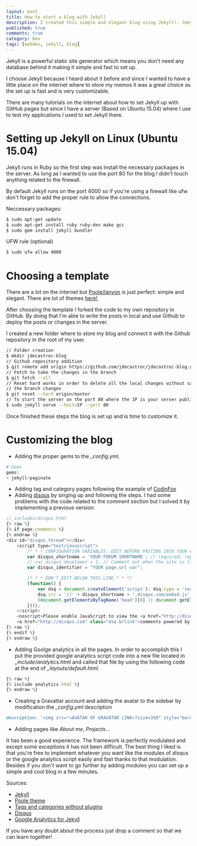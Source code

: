 ```yaml
---
layout: post
title: How to start a blog with Jekyll
description: I created this simple and elegant blog using Jekyll!. Jekyll is a powerful blog generator which a huge community behind. Let's do it!
published: true
comments: true
category: Dev
tags: [webdev, jekyll, blog]
---
```


Jekyll is a powerful static site generator which means you don't need any database behind it making it simple and fast to set up.

I choose Jekyll because I heard about it before and since I wanted to have a little place on the internet where to store my memos it was a great choice as the set up is fast and is very customizable.

There are many tutorials on the internet about how to set Jekyll up with GitHub pages but since I have a server (Based on Ubuntu 15.04) where I use to test my applications I used to set Jekyll there.

# Setting up Jekyll on Linux (Ubuntu 15.04)

Jekyll runs in Ruby so the first step was install the necessary packages in the server. As long as I wanted to use the port 80 for the blog I didn't touch anything related to the firewall.

By default Jekyll runs on the port 4000 so if you're using a firewall like ufw don't forget to add the proper rule to allow the connections.

Neccessary packages:
```sh
$ sudo apt-get update
$ sudo apt-get install ruby ruby-dev make gcc
$ sudo gem install jekyll bundler
```

UFW rule (optional)
```sh
$ sudo ufw allow 4000
```
# Choosing a template
There are a lot on the internet but [Poole/lanyon](https://github.com/poole/lanyon) is just perfect: simple and elegant. There are lot of themes [here!](http://jekyllthemes.org/).

After choosing the template I forked the code to my own repository in GitHub. By doing that I'm able to write the posts in local and use Github to deploy the posts or changes in the server.

I created a new folder where to store my blog and connect it with the Github repository in the root of my user.
```sh
// Folder creation
$ mkdir jdecastroc-blog
// Github repository addition
$ git remote add origin https://github.com/jdecastroc/jdecastroc-blog.git
// Fetch to take the changes in the branch
$ git fetch --all
// Reset hard works in order to delete all the local changes without save and take
// the branch changes
$ git reset --hard origin/master
// To start the server on the port 80 where the IP is your server public IP
$ sudo jekyll serve --host=IP --port 80
```
Once finished these steps the blog is set up and is time to customize it.

# Customizing the blog

- Adding the proper gems to the *_config.yml*.

```rb
# Gems
gems:
- jekyll-paginate
```
- Adding tag and category pages following the example of [CodinFox](https://codinfox.github.io/dev/2015/03/06/use-tags-and-categories-in-your-jekyll-based-github-pages/)
- Adding [disqus](https://disqus.com/) by singing up and following the steps. I had some problems with the code related to the comment section but I solved it by implementing a previous version:

```js
//_includes/disqus.html
{% raw %}
{% if page.comments %}
{% endraw %}
<div id="disqus_thread"></div>
    <script type="text/javascript">
        /* * * CONFIGURATION VARIABLES: EDIT BEFORE PASTING INTO YOUR WEBPAGE * * */
        var disqus_shortname = 'YOUR FORUM SHORTNAME'; // required: replace example with your forum shortname
        // var disqus_developer = 1; // Comment out when the site is live
        var disqus_identifier = "YOUR page.url var";

        /* * * DON'T EDIT BELOW THIS LINE * * */
        (function() {
            var dsq = document.createElement('script'); dsq.type = 'text/javascript'; dsq.async = true;
            dsq.src = '//' + disqus_shortname + '.disqus.com/embed.js';
            (document.getElementsByTagName('head')[0] || document.getElementsByTagName('body')[0]).appendChild(dsq);
        })();
    </script>
    <noscript>Please enable JavaScript to view the <a href="http://disqus.com/?ref_noscript">comments powered by Disqus.</a></noscript>
    <a href="http://disqus.com" class="dsq-brlink">comments powered by <span class="logo-disqus">Disqus</span></a>
{% raw %}
{% endif %}
{% endraw %}
```
- Adding Goolge analytics in all the pages. In order to accomplish this I put the provided google analytics script code into a new file located in *_include/analytics.html* and called that file by using the following code at the end of *_layouts/default.html*.

```js
{% raw %}
{% include analytics.html %}
{% endraw %}
```

- Creating a Gravattar account and adding the avatar to the sidebar by modification the *_config.yml* description

```rb
description: '<img src="<AVATAR OF GRAVATAR LINK>?size=350" style="border-radius: 25px; padding: 10px; title="View on Gravatar" alt="View on Gravatar">'
```

- Adding pages like *About me*, *Projects*...

It has been a good experience. The framework is perfectly modulated and except some exceptions it has not been difficult. The best thing I liked is that you're free to implement whatever you want like the modules of *disqus* or the google analytics script easily and fast thanks to that modulation. Besides if you don't want to go further by adding modules you can set up a simple and cool blog in a few minutes.

Sources:
- [Jekyll](https://jekyllrb.com/)
- [Poole theme](https://github.com/poole/lanyon)
- [Tags and categories without plugins](https://codinfox.github.io/dev/2015/03/06/use-tags-and-categories-in-your-jekyll-based-github-pages/)
- [Disqus](https://disqus.com/)
- [Google Analytics for Jekyll](https://michaelsoolee.com/google-analytics-jekyll/)

If you have any doubt about the process just drop a comment so that we can learn together!
